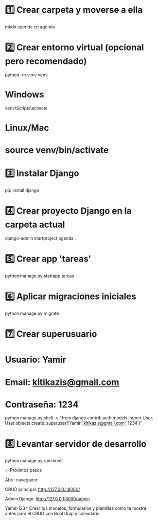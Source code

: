 # 1️⃣ Crear carpeta y moverse a ella
mkdir agenda
cd agenda

# 2️⃣ Crear entorno virtual (opcional pero recomendado)
python -m venv venv
# Windows
venv\Scripts\activate
# Linux/Mac
# source venv/bin/activate

# 3️⃣ Instalar Django
pip install django

# 4️⃣ Crear proyecto Django en la carpeta actual
django-admin startproject agenda .

# 5️⃣ Crear app 'tareas'
python manage.py startapp tareas

# 6️⃣ Aplicar migraciones iniciales
python manage.py migrate

# 7️⃣ Crear superusuario
# Usuario: Yamir
# Email: kitikazis@gmail.com
# Contraseña: 1234
python manage.py shell -c "from django.contrib.auth.models import User; User.objects.create_superuser('Yamir','kitikazis@gmail.com','1234')"

# 8️⃣ Levantar servidor de desarrollo
python manage.py runserver


✅ Próximos pasos

Abrir navegador:

CRUD principal: http://127.0.0.1:8000/

Admin Django: http://127.0.0.1:8000/admin

Yamir-1234
Crear tus modelos, formularios y plantillas como te mostré antes para el CRUD con Bootstrap y calendario.
